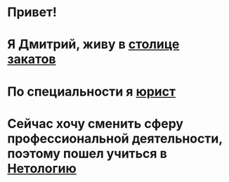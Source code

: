 # Привет!

# Я Дмитрий, живу в [столице закатов](https://sun9-62.userapi.com/impg/AAmdlqTpRiD19ypJXRKOU8DwK99wEWFXNi4NCw/V1Isax1QMLU.jpg?size=604x367&quality=96&sign=48f5791e13b9d15abd5b074bc6dff60a&type=album)

# По специальности я [юрист](https://av-saimincekas.com/wp-content/uploads/2019/01/Yabanci-Mahkeme-Kararinin-Turkiyede-Taninmasi.jpg)

# Сейчас хочу сменить сферу профессиональной деятельности, поэтому пошел учиться в [Нетологию](https://netology.ru/)
